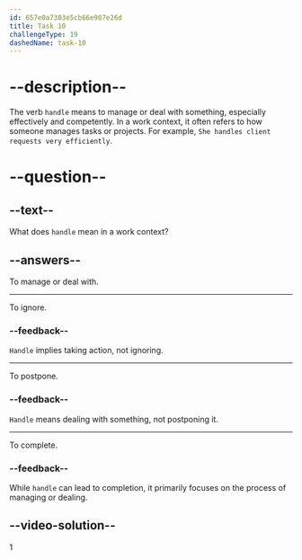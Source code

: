 ```yaml
---
id: 657e0a7303e5cb66e907e26d
title: Task 10
challengeType: 19
dashedName: task-10
---
```


# --description--

The verb `handle` means to manage or deal with something, especially effectively and competently. In a work context, it often refers to how someone manages tasks or projects. For example, `She handles client requests very efficiently`.

# --question--

## --text--

What does `handle` mean in a work context?

## --answers--

To manage or deal with.

---

To ignore.

### --feedback--

`Handle` implies taking action, not ignoring.

---

To postpone.

### --feedback--

`Handle` means dealing with something, not postponing it.

---

To complete.

### --feedback--

While `handle` can lead to completion, it primarily focuses on the process of managing or dealing.

## --video-solution--

1
